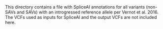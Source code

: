 This directory contains a file with SpliceAI annotations for all variants (non-SAVs and SAVs) with an introgressed reference allele per Vernot et al. 2016. The VCFs used as inputs for SpliceAI and the output VCFs are not included here.
